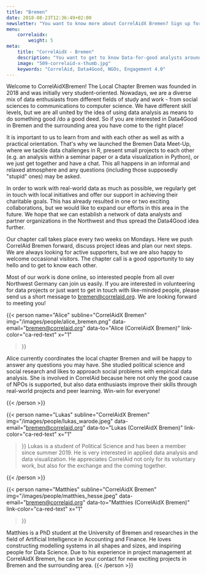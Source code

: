 ```yaml
---
title: "Bremen"
date: 2018-08-23T12:36:49+02:00
newsletter: "You want to know more about CorrelAidX Bremen? Sign up for our Newsletter!"
menu: 
    correlaidx:
        weight: 5
meta:
    title: "CorrelAidX - Bremen"
    description: "You want to get to know Data-for-good analysts around you and use data for social good? In this case, you are interested in CorrelAidX!"
    image: "509-correlaid-x-thumb.jpg"
    keywords: "CorrelAid, Data4Good, NGOs, Engagement 4.0"
---
```


Welcome to CorrelAidXBremen! The Local Chapter Bremen was founded in 2018 and was initially very student-oriented. Nowadays, we are a diverse mix of data enthusiasts from different fields of study and work - from social sciences to communications to computer science. We have different skill levels, but we are all united by the idea of using data analysis as means to do something good /do a good deed. So if you are interested in Data4Good in Bremen and the surrounding area you have come to the right place! 

It is important to us to learn from and with each other as well as with a practical orientation. That's why we launched the Bremen Data Meet-Up, where we tackle data challenges in R, present small projects to each other (e.g. an analysis within a seminar paper or a data visualization in Python), or we just get together and have a chat. This all happens in an informal and relaxed atmosphere and any questions (including those supposedly "stupid" ones) may be asked. 

In order to work with real-world data as much as possible, we regularly get in touch with local initiatives and offer our support in achieving their charitable goals. This has already resulted in one or two exciting collaborations, but we would like to expand our efforts in this area in the future. We hope that we can establish a network of data analysts and partner organizations in the Northwest and thus spread the Data4Good idea further. 

Our chapter call takes place every two weeks on Mondays. Here we push CorrelAid Bremen forward, discuss project ideas and plan our next steps. We are always looking for active supporters, but we are also happy to welcome occasional visitors. The chapter call is a good opportunity to say hello and to get to know each other.

Most of our work is done online, so interested people from all over Northwest Germany can join us easily. If you are interested in volunteering for data projects or just want to get in touch with like-minded people, please send us a short message to [bremen@correlaid.org](mailto:bremen@correlaid.org). We are looking forward to meeting you! 



{{< person 
    name="Alice"
    subline="CorrelAidX Bremen"
    img="/images/people/alice_bremen.png"
    data-email="bremen@correlaid.org"
    data-to="Alice (CorrelAidX Bremen)"
    link-color="ca-red-text"
    x="1"
>}}

Alice currently coordinates the local chapter Bremen and will be happy to answer any questions you may have. She studied political science and social research and likes to approach social problems with empirical data analysis. She is involved in CorrelAid because here not only the good cause of NPOs is supported, but also data enthusiasts improve their skills through real-world projects and peer learning. Win-win for everyone!


{{< /person >}}

{{< person 
    name="Lukas"
    subline="CorrelAidX Bremen"
    img="/images/people/lukas_warode.jpeg"
    data-email="bremen@correlaid.org"
    data-to="Lukas (CorrelAidX Bremen)"
    link-color="ca-red-text"
    x="1"
>}}
Lukas is a student of Political Science and has been a member since summer 2019. He is very interested in applied data analysis and data visualization. He appreciates CorrelAid not only for its voluntary work, but also for the exchange and the coming together.


{{< /person >}}

{{< person 
    name="Matthies"
    subline="CorrelAidX Bremen"
    img="/images/people/matthies_hesse.jpeg"
    data-email="bremen@correlaid.org"
    data-to="Matthies (CorrelAidX Bremen)"
    link-color="ca-red-text"
    x="1"
>}}

Matthies is a PhD student at the University of Bremen and researches in the field of Artificial Intelligence in Accounting and Finance. He loves constructing modelling systems in all shapes and sizes, and inspiring people for Data Science. Due to his experience in project management at CorrelAidX Bremen, he can be your contact for new exciting projects in Bremen and the surrounding area.
{{< /person >}}


